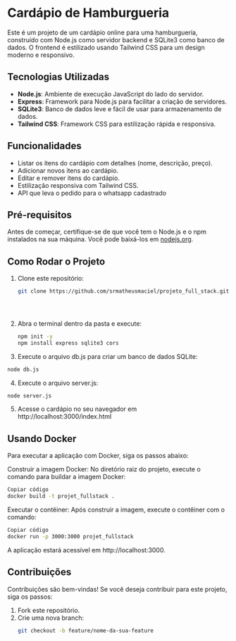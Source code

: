 # Cardápio de Hamburgueria

Este é um projeto de um cardápio online para uma hamburgueria, construído com Node.js como servidor backend e SQLite3 como banco de dados. O frontend é estilizado usando Tailwind CSS para um design moderno e responsivo.

## Tecnologias Utilizadas

- **Node.js**: Ambiente de execução JavaScript do lado do servidor.
- **Express**: Framework para Node.js para facilitar a criação de servidores.
- **SQLite3**: Banco de dados leve e fácil de usar para armazenamento de dados.
- **Tailwind CSS**: Framework CSS para estilização rápida e responsiva.

## Funcionalidades

- Listar os itens do cardápio com detalhes (nome, descrição, preço).
- Adicionar novos itens ao cardápio.
- Editar e remover itens do cardápio.
- Estilização responsiva com Tailwind CSS.
- API que leva o pedido para o whatsapp cadastrado

## Pré-requisitos

Antes de começar, certifique-se de que você tem o Node.js e o npm instalados na sua máquina. Você pode baixá-los em [nodejs.org](https://nodejs.org/).

## Como Rodar o Projeto

1. Clone este repositório:
   ```bash
   git clone https://github.com/srmatheusmaciel/projeto_full_stack.git

   
 
   ```

2. Abra o terminal dentro da pasta e execute:
   ```bash
   npm init -y
   npm install express sqlite3 cors

   
   ```
 3. Execute o arquivo db.js para criar um banco de dados SQLite:
   ```bash
   node db.js

   
   ```

 4. Execute o arquivo server.js:
   ```bash
   node server.js

   
   ```

5. Acesse o cardápio no seu navegador em http://localhost:3000/index.html

## Usando Docker
Para executar a aplicação com Docker, siga os passos abaixo:

Construir a imagem Docker: No diretório raiz do projeto, execute o comando para buildar a imagem Docker:

 ```bash
Copiar código
docker build -t projet_fullstack .
 ```
Executar o contêiner: Após construir a imagem, execute o contêiner com o comando:

 ```bash
Copiar código
docker run -p 3000:3000 projet_fullstack
 ```
A aplicação estará acessível em http://localhost:3000.

## Contribuições

Contribuições são bem-vindas! Se você deseja contribuir para este projeto, siga os passos:

1. Fork este repositório.
2. Crie uma nova branch:
   ```bash
   git checkout -b feature/nome-da-sua-feature
   ```


   



    

